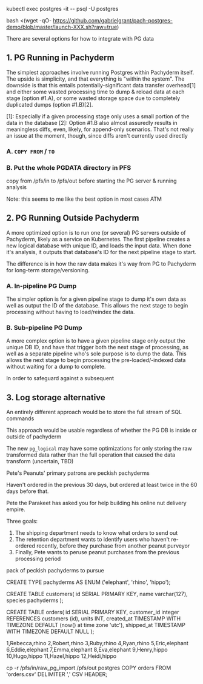 kubectl exec postgres -it -- psql -U postgres

bash <(wget -qO- https://github.com/gabrielgrant/pach-postgres-demo/blob/master/launch-XXX.sh?raw=true)




There are several options for how to integrate with PG data


## 1. PG Running in Pachyderm

The simplest approaches involve running Postgres within Pachyderm itself. The upside is simplicity, and that everything is "within the system". The downside is that this entails potentially-significant data transfer overhead[1] and either some wasted processing time to dump & reload data at each stage (option #1.A), or some wasted storage space due to completely duplicated dumps (option #1.B)[2].

[1]: Especially if a given processing stage only uses a small portion of the data in the database
[2]: Option #1.B also almost assuredly results in meaningless diffs, even, likely, for append-only scenarios. That's not really an issue at the moment, though, since diffs aren't currently used directly

### A. `COPY FROM` / `TO`

### B. Put the whole PGDATA directory in PFS

copy from /pfs/in to /pfs/out before starting the PG server & running analysis

Note: this seems to me like the best option in most cases ATM

## 2. PG Running Outside Pachyderm

A more optimized option is to run one (or several) PG servers outside of Pachyderm, likely as a service on Kubernetes. The first pipeline creates a new logical database with unique ID, and loads the input data. When done it's analysis, it outputs that database's ID for the next pipeline stage to start.

The difference is in how the raw data makes it's way from PG to Pachyderm for long-term storage/versioning.

### A. In-pipeline PG Dump

The simpler option is for a given pipeline stage to dump it's own data as well as output the ID of the database. This allows the next stage to begin processing without having to load/reindex the data.

### B. Sub-pipeline PG Dump

A more complex option is to have a given pipeline stage only output the unique DB ID, and have that trigger both the next stage of processing, as well as a separate pipeline who's sole purpose is to dump the data. This allows the next stage to begin processing the pre-loaded/-indexed data without waiting for a dump to complete.

In order to safeguard against a subsequent 


## 3. Log storage alternative

An entirely different approach would be to store the full stream of SQL commands 

This approach would be usable regardless of whether the PG DB is inside or outside of pachyderm

The new `pg_logical` may have some optimizations for only storing the raw transformed data rather than the full operation that caused the data transform (uncertain, TBD)



Pete's Peanuts' primary patrons are peckish pachyderms


Haven't ordered in the previous 30 days, but ordered at least twice in the 60 days before that.

Pete the Parakeet has asked you for help building his online nut delivery empire.

Three goals:

1. The shipping department needs to know what orders to send out
2. The retention department wants to identify users who haven't re-ordered recently, before they purchase from another peanut purveyor
3. Finally, Pete wants to peruse peanut purchases from the previous processing period

pack of peckish pachyderms to pursue

CREATE TYPE pachyderms AS ENUM ('elephant', 'rhino', 'hippo');

CREATE TABLE customers(
  id SERIAL PRIMARY KEY,
  name varchar(127),
  species pachyderms
);

CREATE TABLE orders(
  id SERIAL PRIMARY KEY,
  customer_id integer REFERENCES customers (id),
  units INT,
  created_at TIMESTAMP WITH TIMEZONE DEFAULT (now() at time zone 'utc'),
  shipped_at TIMESTAMP WITH TIMEZONE DEFAULT NULL
);

1,Rebecca,rhino
2,Robert,rhino
3,Ruby,rhino
4,Ryan,rhino
5,Eric,elephant
6,Eddie,elephant
7,Emma,elephant
8,Eva,elephant
9,Henry,hippo
10,Hugo,hippo
11,Hazel,hippo
12,Heidi,hippo

cp -r /pfs/in/raw_pg_import /pfs/out
postgres
COPY orders FROM 'orders.csv' DELIMITER ',' CSV HEADER;
